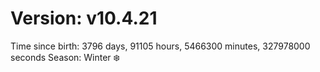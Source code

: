 # Version: v10.4.21
Time since birth: 3796 days, 91105 hours, 5466300 minutes, 327978000 seconds
Season: Winter ❄️
